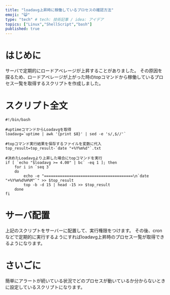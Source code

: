 ```yaml
---
title: "loadavg上昇時に稼働しているプロセスの確認方法"
emoji: "😺"
type: "tech" # tech: 技術記事 / idea: アイデア
topics: ["Linux","ShellScript","bash"]
published: true
---
```

# はじめに
サーバで定期的にロードアベレージが上昇することがありました。
その原因を探るため、ロードアベレージが上がった時のtopコマンドから稼働しているプロセス一覧を取得するスクリプトを作成しました。

# スクリプト全文
```
#!/bin/bash

#uptimeコマンドからLoadavgを取得
loadavg=`uptime | awk '{print $8}' | sed -e 's/,$//'`

#topコマンド実行結果を保存するファイルを変数に代入
top_result=top_result-`date "+%Y%m%d"`.txt

#決めたLoadavgより上昇した場合にtopコマンドを実行
if [ `echo "$loadavg >= 4.00" | bc` -eq 1 ]; then
    for i in `seq 3`
    do
        echo -e "=======================================\n`date "+%Y%m%d%H%M"`" >> $top_result
        top -b -d 15 | head -15 >> $top_result
    done
fi
```

# サーバ配置
上記のスクリプトをサーバーに配置して、実行権限をつけます。
その後、cronなどで定期的に実行するようにすればloadavg上昇時のプロセス一覧が取得できるようになります。

# さいごに
簡単にアラートが続いている状況でどのプロセスが動いているか分からないときに設定しているスクリプトになります。